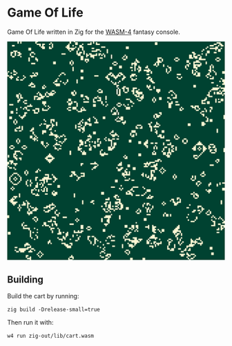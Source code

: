 # Game Of Life

Game Of Life written in Zig for the [WASM-4](https://wasm4.org) fantasy console.

![Drag Racing](./img/gameoflife.PNG)

## Building

Build the cart by running:

```shell
zig build -Drelease-small=true
```

Then run it with:

```shell
w4 run zig-out/lib/cart.wasm
```
